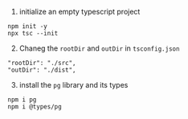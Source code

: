 1. initialize an empty typescript project
```
npm init -y
npx tsc --init
```

2. Chaneg the `rootDir` and `outDir` in `tsconfig.json`
```
"rootDir": "./src",
"outDir": "./dist",
```

3. install the `pg` library and its types
```
npm i pg
npm i @types/pg
```
